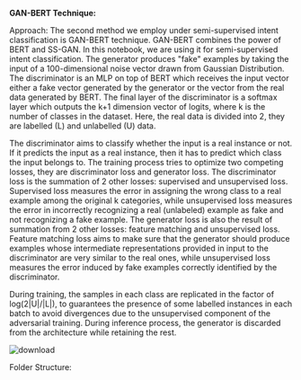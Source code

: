 **GAN-BERT Technique:**

Approach: The second method we employ under semi-supervised intent classification is GAN-BERT technique. GAN-BERT combines the power of BERT and SS-GAN. In this notebook, we are using it for semi-supervised intent classification. The generator produces "fake" examples by taking the input of a 100-dimensional noise vector drawn from Gaussian Distribution. The discriminator is an MLP on top of BERT which receives the input vector either a fake vector generated by the generator or the vector from the real data generated by BERT. The final layer of the discriminator is a softmax layer which outputs the k+1 dimension vector of logits, where k is the number of classes in the dataset. Here, the real data is divided into 2, they are labelled (L) and unlabelled (U) data.

The discriminator aims to classify whether the input is a real instance or not. If it predicts the input as a real instance, then it has to predict which class the input belongs to. The training process tries to optimize two competing losses, they are discriminator loss and generator loss. The discriminator loss is the summation of 2 other losses: supervised and unsupervised loss. Supervised loss measures the error in assigning the wrong class to a real example among the original k categories, while unsupervised loss measures the error in incorrectly recognizing a real (unlabeled) example as fake and not recognizing a fake example. The generator loss is also the result of summation from 2 other losses: feature matching and unsupervised loss. Feature matching loss aims to make sure that the generator should produce examples whose intermediate representations provided in input to the discriminator are very similar to the real ones, while unsupervised loss measures the error induced by fake examples correctly identified by the discriminator.

During training, the samples in each class are replicated in the factor of log(2|U|/|L|), to guarantees the presence of some labelled instances in each batch to avoid divergences due to the unsupervised component of the adversarial training. During inference process, the generator is discarded from the architecture while retaining the rest.

![download](https://user-images.githubusercontent.com/26361255/120370102-c8867180-c331-11eb-9a6a-8148390f7a59.png)

Folder Structure:


